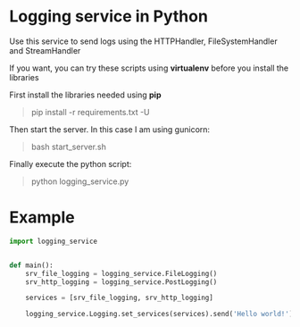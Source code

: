 # Logging service in Python

Use this service to send logs using the HTTPHandler, FileSystemHandler and StreamHandler

If you want, you can try these scripts using __virtualenv__ before you install the libraries

First install the libraries needed using __pip__

> pip install -r requirements.txt -U

Then start the server. In this case I am using gunicorn:

> bash start_server.sh

Finally execute the python script:

> python logging_service.py

# Example

```python
import logging_service


def main():
    srv_file_logging = logging_service.FileLogging()
    srv_http_logging = logging_service.PostLogging()

    services = [srv_file_logging, srv_http_logging]

    logging_service.Logging.set_services(services).send('Hello world!')
```